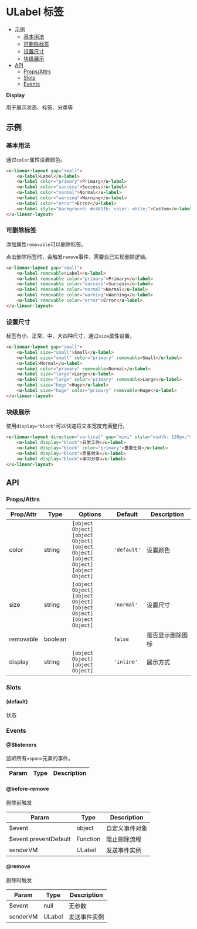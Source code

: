 <!-- 该 README.md 根据 api.yaml 和 docs/*.md 自动生成，为了方便在 GitHub 和 NPM 上查阅。如需修改，请查看源文件 -->

# ULabel 标签

- [示例](#示例)
    - [基本用法](#基本用法)
    - [可删除标签](#可删除标签)
    - [设置尺寸](#设置尺寸)
    - [块级展示](#块级展示)
- [API]()
    - [Props/Attrs](#propsattrs)
    - [Slots](#slots)
    - [Events](#events)

**Display**

用于展示状态、标签、分类等

## 示例
### 基本用法

通过`color`属性设置颜色。

``` html
<u-linear-layout gap="small">
    <u-label>Label</u-label>
    <u-label color="primary">Primary</u-label>
    <u-label color="success">Success</u-label>
    <u-label color="normal">Normal</u-label>
    <u-label color="warning">Warning</u-label>
    <u-label color="error">Error</u-label>
    <u-label style="background: #c461fb; color: white;">Custom</u-label>
</u-linear-layout>
```

### 可删除标签

添加属性`removable`可以删除标签。

点击删除标签时，会触发`remove`事件，需要自己实现删除逻辑。

``` html
<u-linear-layout gap="small">
    <u-label removable>Label</u-label>
    <u-label removable color="primary">Primary</u-label>
    <u-label removable color="success">Success</u-label>
    <u-label removable color="normal">Normal</u-label>
    <u-label removable color="warning">Warning</u-label>
    <u-label removable color="error">Error</u-label>
</u-linear-layout>
```

### 设置尺寸

标签有小、正常、中、大四种尺寸，通过`size`属性设置。

``` html
<u-linear-layout gap="small">
    <u-label size="small">Small</u-label>
    <u-label size="small" color="primary" removable>Small</u-label>
    <u-label>Normal</u-label>
    <u-label color="primary" removable>Normal</u-label>
    <u-label size="large">Large</u-label>
    <u-label size="large" color="primary" removable>Large</u-label>
    <u-label size="huge">Huge</u-label>
    <u-label size="huge" color="primary" removable>Huge</u-label>
</u-linear-layout>
```

### 块级展示

使用`display="block"`可以快速将文本宽度充满整行。

``` html
<u-linear-layout direction="vertical" gap="mini" style="width: 120px;">
    <u-label display="block">日常工作</u-label>
    <u-label display="block" color="primary">重要任务</u-label>
    <u-label display="block">质量效率</u-label>
    <u-label display="block">学习分享</u-label>
</u-linear-layout>
```

## API
### Props/Attrs

| Prop/Attr | Type | Options | Default | Description |
| --------- | ---- | ------- | ------- | ----------- |
| color | string | `[object Object]`<br/>`[object Object]`<br/>`[object Object]`<br/>`[object Object]`<br/>`[object Object]` | `'default'` | 设置颜色 |
| size | string | `[object Object]`<br/>`[object Object]`<br/>`[object Object]`<br/>`[object Object]` | `'normal'` | 设置尺寸 |
| removable | boolean |  | `false` | 是否显示删除图标 |
| display | string | `[object Object]`<br/>`[object Object]` | `'inline'` | 展示方式 |

### Slots

#### (default)

状态

### Events

#### @$listeners

监听所有`<span>`元素的事件。

| Param | Type | Description |
| ----- | ---- | ----------- |

#### @before-remove

删除前触发

| Param | Type | Description |
| ----- | ---- | ----------- |
| $event | object | 自定义事件对象 |
| $event.preventDefault | Function | 阻止删除流程 |
| senderVM | ULabel | 发送事件实例 |

#### @remove

删除时触发

| Param | Type | Description |
| ----- | ---- | ----------- |
| $event | null | 无参数 |
| senderVM | ULabel | 发送事件实例 |

